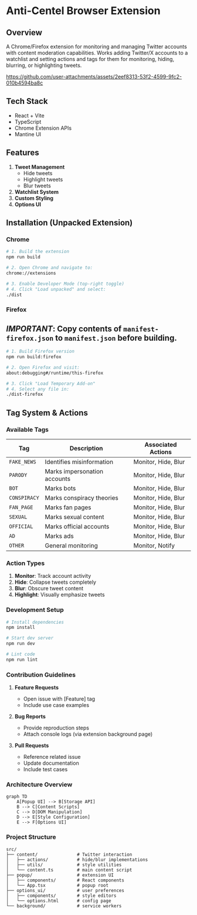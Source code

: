 # Anti-Centel Browser Extension

## Overview

A Chrome/Firefox extension for monitoring and managing Twitter accounts with content moderation capabilities. Works adding Twitter/X accounts to a watchlist and setting actions and tags for them for monitoring, hiding, blurring, or highlighting tweets.

https://github.com/user-attachments/assets/2eef8313-53f2-4599-9fc2-010b4594ba8c

## Tech Stack

- React + Vite
- TypeScript
- Chrome Extension APIs
- Mantine UI

## Features

1. **Tweet Management**
   - Hide tweets
   - Highlight tweets
   - Blur tweets
2. **Watchlist System**
3. **Custom Styling**
4. **Options UI**

## Installation (Unpacked Extension)

### Chrome

```bash
# 1. Build the extension
npm run build

# 2. Open Chrome and navigate to:
chrome://extensions

# 3. Enable Developer Mode (top-right toggle)
# 4. Click "Load unpacked" and select:
./dist
```

### Firefox

## **_IMPORTANT_:** Copy contents of `manifest-firefox.json` to `manifest.json` before building.

```bash
# 1. Build Firefox version
npm run build:firefox

# 2. Open Firefox and visit:
about:debugging#/runtime/this-firefox

# 3. Click "Load Temporary Add-on"
# 4. Select any file in:
./dist-firefox
```

## Tag System & Actions

### Available Tags

| Tag          | Description                  | Associated Actions  |
| ------------ | ---------------------------- | ------------------- |
| `FAKE_NEWS`  | Identifies misinformation    | Monitor, Hide, Blur |
| `PARODY`     | Marks impersonation accounts | Monitor, Hide, Blur |
| `BOT`        | Marks bots                   | Monitor, Hide, Blur |
| `CONSPIRACY` | Marks conspiracy theories    | Monitor, Hide, Blur |
| `FAN_PAGE`   | Marks fan pages              | Monitor, Hide, Blur |
| `SEXUAL`     | Marks sexual content         | Monitor, Hide, Blur |
| `OFFICIAL`   | Marks official accounts      | Monitor, Hide, Blur |
| `AD`         | Marks ads                    | Monitor, Hide, Blur |
| `OTHER`      | General monitoring           | Monitor, Notify     |

### Action Types

1. **Monitor**: Track account activity
2. **Hide**: Collapse tweets completely
3. **Blur**: Obscure tweet content
4. **Highlight**: Visually emphasize tweets

### Development Setup

```bash
# Install dependencies
npm install

# Start dev server
npm run dev

# Lint code
npm run lint
```

### Contribution Guidelines

1. **Feature Requests**

   - Open issue with [Feature] tag
   - Include use case examples

2. **Bug Reports**

   - Provide reproduction steps
   - Attach console logs (via extension background page)

3. **Pull Requests**
   - Reference related issue
   - Update documentation
   - Include test cases

### Architecture Overview

```mermaid
graph TD
    A[Popup UI] --> B[Storage API]
    B --> C[Content Scripts]
    C --> D[DOM Manipulation]
    D --> E[Style Configuration]
    E --> F[Options UI]
```

### Project Structure

```
src/
├── content/               # Twitter interaction
│   ├── actions/           # hide/blur implementations
│   ├── utils/             # style utilities
│   └── content.ts         # main content script
├── popup/                 # extension UI
│   ├── components/        # React components
│   └── App.tsx            # popup root
├── options_ui/            # user preferences
│   ├── components/        # style editors
│   └── options.html       # config page
└── background/            # service workers
```

